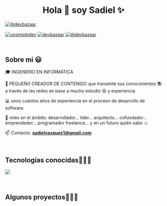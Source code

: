 <h1 align="center">Hola 👋  soy Sadiel  ✨ </h1> 

<p align="left">
  <a href="https://www.youtube.com/@DplusTec" target="blank"><img align="center" src="https://img.shields.io/badge/YouTube-FF0000?style=for-the-badge&logo=youtube&logoColor=white" alt="@devbazaar"  /></a>

<a href="https://linkedin.com/in/unsimpledev" target="blank"><img align="center" src="https://img.shields.io/badge/LinkedIn-0077B5?style=for-the-badge&logo=linkedin&logoColor=white" alt="unsimpledev"/></a>
<a href="https://fb.com/devbazaar" target="blank"><img align="center" src="https://img.shields.io/badge/Facebook-1877F2?style=for-the-badge&logo=facebook&logoColor=white" alt="devbazaar"  /></a>
<a href = "mailto:sadielvazquez1@gmail.com" target="blank"><img align="center" src="https://img.shields.io/badge/Gmail-D14836?style=for-the-badge&logo=gmail&logoColor=white" alt="@devbazaar"  /></a>
  </p>
<br>
<h2>Sobre mi 😃</h2>
<!--Intro start-->

<p align="left">
🎓 INGENIERO EN INFORMÁTICA

🎥 PEQUEÑO CREADOR DE CONTENIDO que transmite sus conocimientos 📚 a través de las redes en base a mucho estudio 😵 y experiencia

💻 unos cuántos años de experiencia en el proceso de desarrollo de software.

📝 roles en el ámbito: desarrollador... líder... arquitecto... cofundador... emprendedor... programador freelance... y en un futuro quién sabe ☺️

📫 Contacto: **sadielvazquez1@gmail.com**
<!--Intro end-->
  </p>
<br>

<h2 >Tecnologías conocidas👨🏻‍💻</h2>
<!--tech stack icons-->
<p align="left">
  <a href="https://skillicons.dev">
    <img src="https://skillicons.dev/icons?i=androidstudio,cs,cpp,dotnet,dart,flutter,py,css,html,js,nodejs,supabase,mysql,sqlite,firebase,git,github,docker,postman,vscode,bash,linux&perline=12" />
  </a>
</p>
<br>
<!-------------------------->
<div id="proyectos">
<h2 >Algunos proyectos👨🏻‍💻</h2>

<!--- stats (end) -->

<!--- trophy (start) -->

<!--- trophy (start) -->


</p>        
<!--- stats (end) -->
